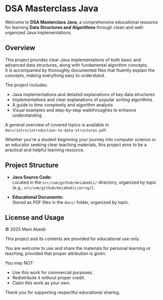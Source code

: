# DSA Masterclass Java

Welcome to **DSA Masterclass Java**, a comprehensive educational resource for learning **Data Structures and Algorithms** through clean and well-organized Java implementations.

## Overview

This project provides clear Java implementations of both basic and advanced data structures, along with fundamental algorithm concepts.  
It is accompanied by thoroughly documented files that fluently explain the concepts, making everything easy to understand.

The project includes:

- Java implementations and detailed explanations of key data structures  
- Implementations and clear explanations of popular sorting algorithms  
- A guide to time complexity and algorithm analysis  
- Visual examples and step-by-step walkthroughes to enhance understanding


A general overview of covered topics is available in `docs/intro/introduction-to-data-structures.pdf`.

Whether you're a student beginning your journey into computer science or an educator seeking clear teaching materials, this project aims to be a practical and helpful learning resource.

## Project Structure

- **Java Source Code:**  
  Located in the `src/com/github/mniabedii/` directory, organized by topic (e.g., `src/com/github/mniabedii/array/`).

- **Educational Documents:**  
  Stored as PDF files in the `docs/` folder, organized by topic.
  

## License and Usage

© 2025 Mani Abedii

This project and its contents are provided for educational use only.

You are welcome to use and share the materials for personal learning or teaching, provided that proper attribution is given.

You may NOT:

- Use this work for commercial purposes.  
- Redistribute it without proper credit.  
- Claim this work as your own.

Thank you for supporting respectful educational sharing.
